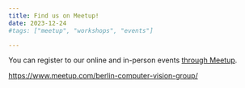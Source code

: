 ```yaml
---
title: Find us on Meetup!
date: 2023-12-24
#tags: ["meetup", "workshops", "events"]

---
```


You can register to our online and in-person events [through Meetup](https://www.meetup.com/berlin-computer-vision-group/). 

https://www.meetup.com/berlin-computer-vision-group/